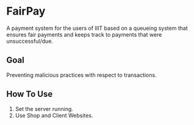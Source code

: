 # FairPay
A payment system for the users of IIIT based on a queueing system that ensures fair payments and keeps track to payments that were unsuccessful/due. 

## Goal
Preventing malicious practices with respect to transactions. 

## How To Use
1) Set the server running.
2) Use Shop and Client Websites.
